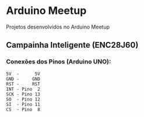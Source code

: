 # Arduino Meetup
Projetos desenvolvidos no Arduino Meetup

## Campainha Inteligente (ENC28J60)

### Conexões dos Pinos (Arduino UNO):

    5V  -      5V
    GND -     GND
    RST -     RST
    INT - Pino  2
    SCK - Pino 13
    SO  - Pino 12
    SI  - Pino 11
    CS  - Pino  8
